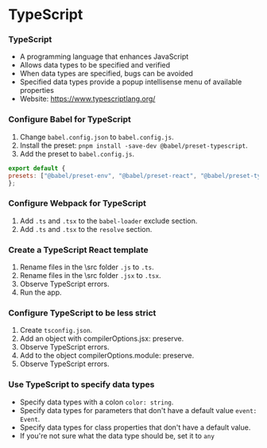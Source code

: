 # TypeScript

### TypeScript
- A programming language that enhances JavaScript
- Allows data types to be specified and verified
- When data types are specified, bugs can be avoided
- Specified data types provide a popup intellisense menu of available properties
- Website: https://www.typescriptlang.org/

### Configure Babel for TypeScript
1. Change `babel.config.json` to `babel.config.js`.
2. Install the preset: `pnpm install -save-dev @babel/preset-typescript`.
3. Add the preset to `babel.config.js`.

```js
export default {
presets: ["@babel/preset-env", "@babel/preset-react", "@babel/preset-typescript"],
};
```

### Configure Webpack for TypeScript
1. Add `.ts` and `.tsx` to the `babel-loader` exclude section.
2. Add `.ts` and `.tsx` to the `resolve` section.

### Create a TypeScript React template
1. Rename files in the \src folder `.js` to `.ts`.
2. Rename files in the \src folder `.jsx` to `.tsx`.
3. Observe TypeScript errors.
4. Run the app.

### Configure TypeScript to be less strict
1. Create `tsconfig.json`.
2. Add an object with compilerOptions.jsx: preserve.
3. Observe TypeScript errors.
4. Add to the object compilerOptions.module: preserve.
5. Observe TypeScript errors.

### Use TypeScript to specify data types
- Specify data types with a colon `color: string`.
- Specify data types for parameters that don't have a default value `event: Event`.
- Specify data types for class properties that don't have a default value.
- If you're not sure what the data type should be, set it to `any`